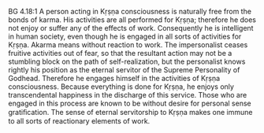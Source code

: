BG 4.18:1	A person acting in Kṛṣṇa consciousness is naturally free from the bonds of karma. His activities are all performed for Kṛṣṇa; therefore he does not enjoy or suffer any of the effects of work. Consequently he is intelligent in human society, even though he is engaged in all sorts of activities for Kṛṣṇa. Akarma means without reaction to work. The impersonalist ceases fruitive activities out of fear, so that the resultant action may not be a stumbling block on the path of self-realization, but the personalist knows rightly his position as the eternal servitor of the Supreme Personality of Godhead. Therefore he engages himself in the activities of Kṛṣṇa consciousness. Because everything is done for Kṛṣṇa, he enjoys only transcendental happiness in the discharge of this service. Those who are engaged in this process are known to be without desire for personal sense gratiﬁcation. The sense of eternal servitorship to Kṛṣṇa makes one immune to all sorts of reactionary elements of work.
